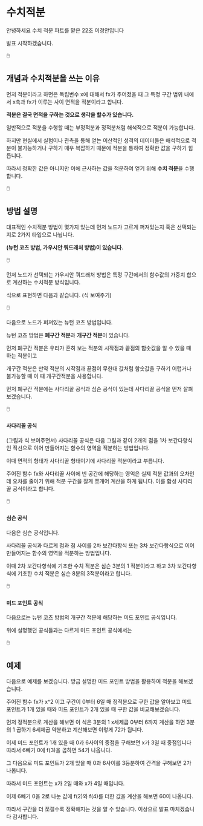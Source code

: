 # 수치적분

안녕하세요 수치 적분 파트를 맡은 22조 이정안입니다  

발표 시작하겠습니다.

🖱️

## 개념과 수치적분을 쓰는 이유

먼저 적분이라고 하면은 독립변수 x에 대해서 fx가 주어졌을 때 그 특정 구간 범위 내에서 x축과 fx가 이루는 사이 면적을 적분이라고 합니다.

**적분은 결국 면적을 구하는 것으로 생각을 할수가 있습니다.**

일반적으로 적분을 수행할 때는 부정적분과 정적분처럼 해석적으로 적분이 가능합니다.  

하지만 현실에서 실험이나 관측을 통해 얻는 이산적인 성격의 데이터들은 해석적으로 적분이 불가능하거나 구하기 매우 복잡하기 때문에 적분을 통하여 정확한 값을 구하기 힘듭니다.

따라서 정확한 값은 아니지만 이에 근사하는 값을 적분하여 얻기 위해 **수치 적분**을 수행합니다.

🖱️

## 방법 설명

대표적인 수치적분 방법이 몇가지 있는데 먼저 노드가 고르게 퍼져있는지 혹은 선택되는지로
2가지 타입으로 나뉩니다.

**(뉴턴 코츠 방법, 가우시안 쿼드래처 방법)이 있습니다.**  

🖱️

먼저 노드가 선택되는 가우시안 쿼드래처 방법은 특정 구간에서의 함수값의 가중치 합으로 계산하는 수치적분 방식입니다.

식으로 표현하면 다음과 같습니다.
(식 보여주기)

🖱️

다음으로 노드가 퍼져있는 뉴턴 코츠 방법입니다.

뉴턴 코츠 방법은 **폐구간 적분**과 **개구간 적분**이 있습니다.

먼저 폐구간 적분은 우리가 흔히 보는 적분의 시작점과 끝점의 함숫값을 알 수 있을 때 하는 적분이고

개구간 적분은 만약 적분의 시작점과 끝점이 무한대 값처럼 함숫값을 구하기 어렵거나 불가능할 때 이 때 개구간적분을 사용합니다.

먼저 폐구간 적분에는 사다리꼴 공식과 심슨 공식이 있는데
사다리꼴 공식을 먼저 살펴보겠습니다.

🖱️

#### 사다리꼴 공식

(그림과 식 보여주면서) 사다리꼴 공식은 다음 그림과 같이
2개의 점을 1차 보간다항식인 직선으로 이어 만들어지는 함수의 영역을 적분하는 방법입니다.  

이때 면적의 형태가 사다리꼴 형태이기에 사다리꼴 적분이라고 부릅니다.

주어진 함수 fx와 사다리꼴 사이에 빈 공간에 해당하는 영억은 실제 적분 값과의 오차인데 오차를 줄이기 위해 적분 구간을 잘게 쪼개어 계산을 하게 됩니다. 이를 합성 사다리꼴 공식이라고 합니다.

🖱️

#### 심슨 공식

다음은 심슨 공식입니다.

사다리꼴 공식과 다르게 점과 점 사이를 2차 보간다항식 또는 3차 보간다항식으로 이어 만들어지는 함수의 영역을 적분하는 방법입니다.

이때 2차 보간다항식에 기초한 수치 적분은 심슨 3분의 1 적분이라고 하고
3차 보간다항식에 기초한 수치 적분은 심슨 8분의 3적분이라고 합니다.

🖱️

#### 미드 포인트 공식

다음으로는 뉴턴 코츠 방법의 개구간 적분에 해당하는 미드 포인트 공식입니다.

위에 설명했던 공식들과는 다르게 미드 포인트 공식에서는

🖱️

## 예제

다음으로 예제를 보겠습니다.
방금 설명한 미드 포인트 방법을 활용하여 적분을 해보겠습니다.

주어진 함수 fx가 x^2 이고 구간이 0부터 6일 때 정적분으로 구한 값을 알아보고
미드 포인트가 1개 있을 때와 미드 포인트가 2개 있을 때 구한 값을 비교해보겠습니다.

먼저 정적분으로 계산을 해보면 이 식은 3분의 1 x세제곱 0부터 6까지 계산을 하면 3분의 1 곱하기 6세제곱
약분하고 계산해보면 이렇게 72가 됩니다.

이제 미드 포인트가 1개 있을 때 0과 6사이의 중점을 구해보면 x가 3일 때 중점입니다
따라서 6빼기 0에 f(3)을 곱하면 54가 나옵니다.

그 다음으로 미드 포인트가 2개 있을 때
0과 6사이를 3등분하여 간격을 구해보면 2가 나옵니다.

따라서 미드 포인트는 x가 2일 때와 x가 4일 때입니다.

이제 6빼기 0을 2로 나눈 값에 f(2)와 f(4)를 더한 값을 계산을 해보면 60이 나옵니다.

따라서 구간을 더 쪼갤수록 정확해지는 것을 알 수 있습니다.
이상으로 발표 마치겠습니다 감사합니다.
